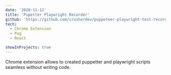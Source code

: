 ```yaml
---
date: '2020-11-12'
title: 'Pupetter Playwright Recorder'
github: 'https://github.com/crusherdev/puppeteer-playwright-test-recorder'
tech:
  - Chrome Extension
  - Pug
  - React

showInProjects: true
---
```


Chrome extension allows to created puppetter and playwright scripts seamless without writing code.
